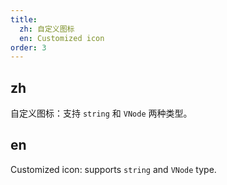 ```yaml
---
title: 
  zh: 自定义图标
  en: Customized icon
order: 3
---
```


## zh

自定义图标：支持 `string` 和 `VNode` 两种类型。

## en

Customized icon: supports `string` and `VNode` type.
